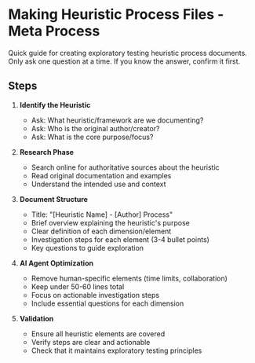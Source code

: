 # Making Heuristic Process Files - Meta Process

Quick guide for creating exploratory testing heuristic process documents.
Only ask one question at a time.
If you know the answer, confirm it first.

## Steps

1. **Identify the Heuristic**
   - Ask: What heuristic/framework are we documenting?
   - Ask: Who is the original author/creator?
   - Ask: What is the core purpose/focus?

2. **Research Phase**
   - Search online for authoritative sources about the heuristic
   - Read original documentation and examples
   - Understand the intended use and context

3. **Document Structure**
   - Title: "[Heuristic Name] - [Author] Process"
   - Brief overview explaining the heuristic's purpose
   - Clear definition of each dimension/element
   - Investigation steps for each element (3-4 bullet points)
   - Key questions to guide exploration

4. **AI Agent Optimization**
   - Remove human-specific elements (time limits, collaboration)
   - Keep under 50-60 lines total
   - Focus on actionable investigation steps
   - Include essential questions for each dimension

5. **Validation**
   - Ensure all heuristic elements are covered
   - Verify steps are clear and actionable
   - Check that it maintains exploratory testing principles